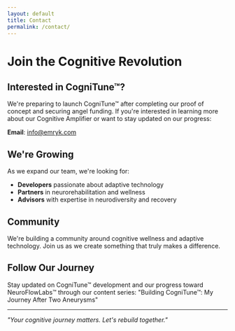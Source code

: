 ```yaml
---
layout: default
title: Contact
permalink: /contact/
---
```


# Join the Cognitive Revolution

## Interested in CogniTune™?

We're preparing to launch CogniTune™ after completing our proof of concept and securing angel funding. If you're interested in learning more about our Cognitive Amplifier or want to stay updated on our progress:

**Email**: [info@emryk.com](mailto:info@emryk.com)

## We're Growing

As we expand our team, we're looking for:
- **Developers** passionate about adaptive technology
- **Partners** in neurorehabilitation and wellness
- **Advisors** with expertise in neurodiversity and recovery

## Community

We're building a community around cognitive wellness and adaptive technology. Join us as we create something that truly makes a difference.

## Follow Our Journey

Stay updated on CogniTune™ development and our progress toward NeuroFlowLabs™ through our content series: "Building CogniTune™: My Journey After Two Aneurysms"

---

*"Your cognitive journey matters. Let's rebuild together."*
